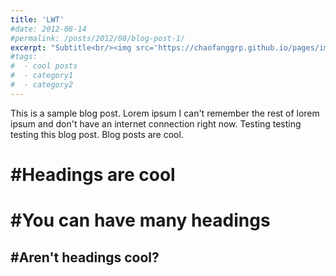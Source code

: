 ```yaml
---
title: 'LWT'
#date: 2012-08-14
#permalink: /posts/2012/08/blog-post-1/
excerpt: "Subtitle<br/><img src='https://chaofanggrp.github.io/pages/images/Res1.png'>"
#tags:
#  - cool posts
#  - category1
#  - category2
---
```


This is a sample blog post. Lorem ipsum I can't remember the rest of lorem ipsum and don't have an internet connection right now. Testing testing testing this blog post. Blog posts are cool.

#Headings are cool
======

#You can have many headings
======

#Aren't headings cool?
------
